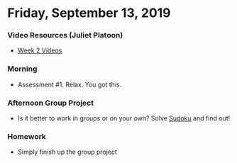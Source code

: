 Friday, September 13, 2019
====================
### Video Resources (Juliet Platoon)
- [Week 2 Videos](https://www.youtube.com/playlist?list=PLu0CiQ7bzwEQT_GDPFAx7E7awUWCv5zMu)

### Morning
* Assessment #1. Relax. You got this.

### Afternoon Group Project
* Is it better to work in groups or on your own? Solve [Sudoku](https://github.com/julietplatoon/sudoku) and find out!

### Homework
* Simply finish up the group project
